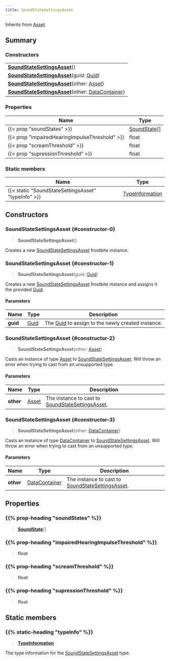 ```yaml
---
title: SoundStateSettingsAsset
---
```


Inherits from [Asset](/vext/ref/fb/asset)

## Summary

### Constructors

|  |
| --- |
| **[SoundStateSettingsAsset](#constructor-0)**() |
| **[SoundStateSettingsAsset](#constructor-1)**(guid: [Guid](/vext/ref/shared/type/guid)) |
| **[SoundStateSettingsAsset](#constructor-2)**(other: [Asset](/vext/ref/fb/asset)) |
| **[SoundStateSettingsAsset](#constructor-3)**(other: [DataContainer](/vext/ref/shared/type/datacontainer)) |

### Properties

| Name | Type |
| ---- | ---- |
| {{< prop "soundStates" >}} | [SoundState](/vext/ref/fb/soundstate)[] |
| {{< prop "impairedHearingImpulseThreshold" >}} | float |
| {{< prop "screamThreshold" >}} | float |
| {{< prop "supressionThreshold" >}} | float |

### Static members

| Name | Type |
| ---- | ---- |
| {{< static "SoundStateSettingsAsset" "typeInfo" >}} | [TypeInformation](/vext/ref/shared/type/typeinformation) |

## Constructors

### SoundStateSettingsAsset {#constructor-0}

> **SoundStateSettingsAsset**()

Creates a new [SoundStateSettingsAsset](/vext/ref/fb/soundstatesettingsasset) frostbite instance.

### SoundStateSettingsAsset {#constructor-1}

> **SoundStateSettingsAsset**(guid: [Guid](/vext/ref/shared/type/guid))

Creates a new [SoundStateSettingsAsset](/vext/ref/fb/soundstatesettingsasset) frostbite instance and assigns it the provided [Guid](/vext/ref/shared/type/guid).

#### Parameters

| Name | Type | Description |
| ---- | ---- | ----------- |
| **guid** | [Guid](/vext/ref/shared/type/guid) | The [Guid](/vext/ref/shared/type/guid) to assign to the newly created instance. |

### SoundStateSettingsAsset {#constructor-2}

> **SoundStateSettingsAsset**(other: [Asset](/vext/ref/fb/asset))

Casts an instance of type [Asset](/vext/ref/fb/asset) to [SoundStateSettingsAsset](/vext/ref/fb/soundstatesettingsasset). Will throw an error when trying to cast from an unsupported type.

#### Parameters

| Name | Type | Description |
| ---- | ---- | ----------- |
| **other** | [Asset](/vext/ref/fb/asset) | The instance to cast to [SoundStateSettingsAsset](/vext/ref/fb/soundstatesettingsasset). |

### SoundStateSettingsAsset {#constructor-3}

> **SoundStateSettingsAsset**(other: [DataContainer](/vext/ref/shared/type/datacontainer))

Casts an instance of type [DataContainer](/vext/ref/shared/type/datacontainer) to [SoundStateSettingsAsset](/vext/ref/fb/soundstatesettingsasset). Will throw an error when trying to cast from an unsupported type.

#### Parameters

| Name | Type | Description |
| ---- | ---- | ----------- |
| **other** | [DataContainer](/vext/ref/shared/type/datacontainer) | The instance to cast to [SoundStateSettingsAsset](/vext/ref/fb/soundstatesettingsasset). |

## Properties

### {{% prop-heading "soundStates" %}}

> **[SoundState](/vext/ref/fb/soundstate)**[]

### {{% prop-heading "impairedHearingImpulseThreshold" %}}

> **float**

### {{% prop-heading "screamThreshold" %}}

> **float**

### {{% prop-heading "supressionThreshold" %}}

> **float**

## Static members

### {{% static-heading "typeInfo" %}}

> **[TypeInformation](/vext/ref/shared/type/typeinformation)**

The type information for the [SoundStateSettingsAsset](/vext/ref/fb/soundstatesettingsasset) type.

